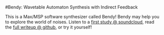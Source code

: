 #Bendy: Wavetable Automaton Synthesis with Indirect Feedback

This is a Max/MSP software synthesizer called Bendy! Bendy may help you to explore the world of noises. Listen to a [first study @ soundcloud](https://soundcloud.com/victorshepardson/bendy-1), read the [full writeup @ github](http://nbviewer.ipython.org/github/victor-shepardson/bendy/blob/master/bendy.ipynb), or try it yourself!
